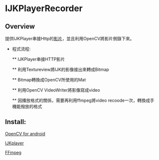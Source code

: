 # IJKPlayerRecorder

## Overview

提供IJKPlayer串接Http的[影片](http://commondatastorage.googleapis.com/gtv-videos-bucket/sample/BigBuckBunny.mp4)，並且利用OpenCV將影片側錄下來。

* 程式流程:

  ** IJKPlayer串接HTTP影片

  ** 利用Textureview將IJK的影像接出來轉成Bitmap

  ** Bitmap轉換成OpenCV所使用的Mat

  ** 利用OpenCV VideoWriter將影像寫成video

  ** 因播放格式的關係，需要再利用ffmpeg將video recoode一次，轉換成手機能撥放的格式

## Install:

[OpenCV for android](https://www.mdeditor.tw/pl/pYbq/zh-tw)

[IJKplayer](https://www.jianshu.com/p/c5d972ab0309)

[FFmpeg](/tanersener/mobile-ffmpeg)
